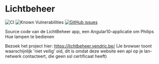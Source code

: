 # Lichtbeheer
![CI](https://github.com/Yendric/lichtbeheer/actions/workflows/main.yml/badge.svg)
![Known Vulnerabilities](https://snyk.io/test/github/Yendric/lichtbeheer/badge.svg)
[![GitHub issues](https://img.shields.io/github/issues/Yendric/lichtbeheer)](https://github.com/Yendric/lichtbeheer/issues)

Source code van de LichtBeheer app, een Angular10-applicatie om Philips Hue lampen te bedienen

Bezoek het project hier:
https://lichtbeheer.yendric.be/
(Je browser toont waarschijnlijk 'niet veilig' oid, dit is omdat deze website een api op je lan-netwerk contacteert, die geen ssl certificaat heeft)
